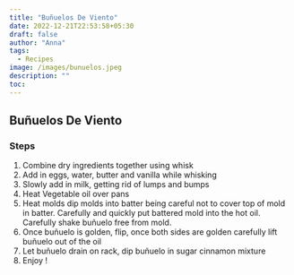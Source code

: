```yaml
---
title: "Buñuelos De Viento"
date: 2022-12-21T22:53:58+05:30
draft: false
author: "Anna"
tags:
  - Recipes
image: /images/bunuelos.jpeg
description: ""
toc: 
---
```


## Buñuelos De Viento 

### Steps
1. Combine dry ingredients together using whisk 
2. Add in eggs, water, butter and vanilla while whisking 
3. Slowly add in milk, getting rid of lumps and bumps
4. Heat Vegetable oil over pans 
5. Heat molds dip molds into batter being careful not to cover top of mold in batter. Carefully and quickly put battered mold into the hot oil. Carefully shake buñuelo free from mold. 
6. Once buñuelo is golden, flip, once both sides are golden carefully lift buñuelo out of the oil
7. Let buñuelo drain on rack, dip buñuelo in sugar cinnamon mixture
8. Enjoy ! 
